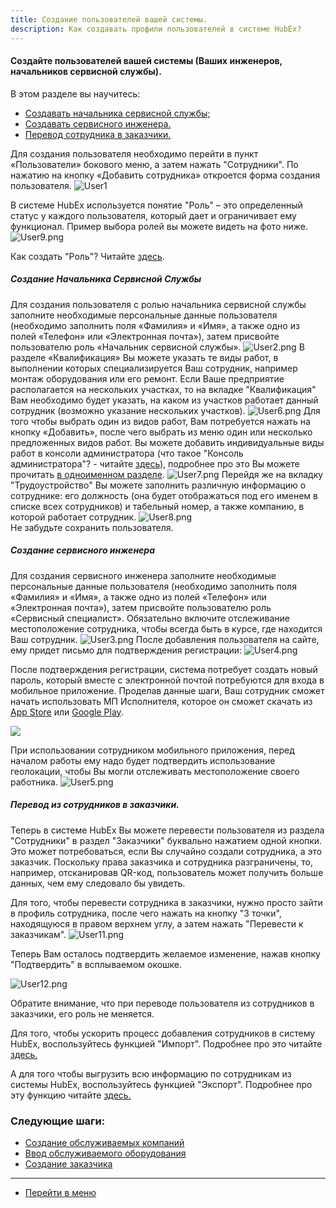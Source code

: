 ```yaml
---
title: Создание пользователей вашей системы.
description: Как создавать профили пользователей в системе HubEx?
---
```


<!-- Yandex.Metrika counter -->
<script type="text/javascript" >
   (function(m,e,t,r,i,k,a){m[i]=m[i]||function(){(m[i].a=m[i].a||[]).push(arguments)};
   m[i].l=1*new Date();k=e.createElement(t),a=e.getElementsByTagName(t)[0],k.async=1,k.src=r,a.parentNode.insertBefore(k,a)})
   (window, document, "script", "https://mc.yandex.ru/metrika/tag.js", "ym");
   ym('{{ site.yandex_metric }}', "init", {
        id:'{{ site.yandex_metric }}',
        clickmap:true,
        trackLinks:true,
        accurateTrackBounce:true,
        webvisor:true
   });
</script>
<noscript><div><img src="https://mc.yandex.ru/watch/'{{ site.yandex_metric }}'" style="position:absolute; left:-9999px;" alt="" /></div></noscript>
<!-- /Yandex.Metrika counter -->
#### Создайте пользователей вашей системы (Ваших инженеров, начальников сервисной службы).
В этом разделе вы научитесь:
<html>
  <meta charset="utf-8">
  <title>Быстрый переход внутри документа</title>
 <ul>
       <li><a href="#createadm">Создавать начальника сервисной службы;</a></li>
       <li><a href="#createuser">Создавать сервисного инженера.</a></li>
       <li><a href="#movetocust">Перевод сотрудника в заказчики.</a></li>
 </ul>
</html>

Для создания пользователя необходимо перейти в пункт «Пользователи» бокового меню, а затем нажать "Сотрудники". По нажатию на кнопку «Добавить сотрудника» откроется форма создания пользователя.
![User1](/attachments/images/FAQ/USER/CreatingUser/user1.png)

В системе HubEx используется понятие "Роль" – это определенный статус у каждого пользователя, который дает и ограничивает ему функционал. Пример выбора ролей вы можете видеть на фото ниже.
![User9.png](/attachments/images/FAQ/USER/CreatingUser/user9.png)

Как создать "Роль"? Читайте [здесь](https://wiki.hubex.ru/docs/FAQ/RU/admin/Roles.html).

<h5 id="createadm">Создание Начальника Сервисной Службы</h5>

Для создания пользователя с ролью начальника сервисной службы заполните необходимые персональные данные пользователя (необходимо заполнить поля «Фамилия» и «Имя», а также одно из полей «Телефон» или «Электронная почта»), затем присвойте пользователю роль «Начальник сервисной службы».
![User2.png](/attachments/images/FAQ/USER/CreatingUser/user2.png)
В разделе «Квалификация» Вы можете указать те виды работ, в выполнении которых специализируется Ваш сотрудник, например монтаж оборудования или его ремонт. Если Ваше предприятие располагается на нескольких участках, то на вкладке "Квалификация" Вам необходимо будет указать, на каком из участков работает данный сотрудник (возможно указание нескольких участков).
![User6.png](/attachments/images/FAQ/USER/CreatingUser/user6.png)
Для того чтобы выбрать один из видов работ, Вам потребуется нажать на кнопку «Добавить», после чего выбрать из меню один или несколько предложенных видов работ.
Вы можете добавить индивидуальные виды работ в консоли администратора (что такое "Консоль администратора"? - читайте [здесь](https://wiki.hubex.ru/docs/FAQ/RU/admin/HowToEnterTheAdmin.html)), подробнее про это Вы можете прочитать [в одноименном разделе](https://wiki.hubex.ru/docs/FAQ/RU/admin/WorkType.html).
![User7.png](/attachments/images/FAQ/USER/CreatingUser/user7.png)
Перейдя же на вкладку "Трудоустройство" Вы можете заполнить различную информацию о сотруднике: его должность (она будет отображаться под его именем в списке всех сотрудников) и табельный номер, а также компанию, в которой работает сотрудник.
![User8.png](/attachments/images/FAQ/USER/CreatingUser/user8.png)   
Не забудьте сохранить пользователя.

<h5 id="createuser">Создание сервисного инженера</h5>

Для создания сервисного инженера заполните необходимые персональные данные пользователя (необходимо заполнить поля «Фамилия» и «Имя», а также одно из полей «Телефон» или «Электронная почта»), затем присвойте пользователю роль «Сервисный специалист». Обязательно включите отслеживание местоположение сотрудника, чтобы всегда быть в курсе, где находится Ваш сотрудник.
![User3.png](/attachments/images/FAQ/USER/CreatingUser/user3.png)
    После добавления пользователя на сайте, ему придет письмо для подтверждения регистрации:
![User4.png](/attachments/images/FAQ/USER/CreatingUser/user4.png)

После подтверждения регистрации, система потребует создать новый пароль, который вместе с электронной почтой потребуются для входа в мобильное приложение. Проделав данные шаги, Ваш сотрудник сможет начать использовать МП Исполнителя, которое он сможет скачать из [App Store](https://itunes.apple.com/ru/app//id1386688688?mt=8) или [Google Play](https://play.google.com/store/apps/details?id=ru.hubex.engineer).

<div>
  <img  style="margin: 0 auto; display: block; max-width: 100%;" src="/attachments/images/FAQ/USER/CreatingUser/user11.jpg" />
</div>

При использовании сотрудником мобильного приложения, перед началом работы ему надо будет подтвердить использование геолокации, чтобы Вы могли отслеживать местоположение своего работника.
![User5.png](/attachments/images/FAQ/USER/CreatingUser/user5.png)


<h5 id="movetocust">Перевод из сотрудников в заказчики.</h5>
Теперь в системе HubEx Вы можете перевести пользователя из раздела "Сотрудники" в раздел "Заказчики" буквально нажатием одной кнопки. Это может потребоваться, если Вы случайно создали сотрудника, а это заказчик. Поскольку права заказчика и сотрудника разграничены, то, например, отсканировав QR-код, пользователь может получить больше данных, чем ему следовало бы увидеть.

Для того, чтобы перевести сотрудника в заказчики, нужно просто зайти в профиль сотрудника, после чего нажать на кнопку "3 точки", находящуюся в правом верхнем углу, а затем нажать "Перевести к заказчикам".
![User11.png](/attachments/images/FAQ/USER/CreatingUser/user11.png)

Теперь Вам осталось подтвердить желаемое изменение, нажав кнопку "Подтвердить" в всплываемом окошке.

![User12.png](/attachments/images/FAQ/USER/CreatingUser/user12.png)

Обратите внимание, что при переводе пользователя из сотрудников в заказчики, его роль не меняется.


<p> Для того, чтобы ускорить процесс добавления сотрудников в систему HubEx, воспользуйтесь функцией "Импорт". Подробнее про это читайте <a href="https://wiki.hubex.ru/docs/FAQ/RU/user/Import.html#workers"> здесь.</a></p>
<p> А для того чтобы выгрузить всю информацию по сотрудникам из системы HubEx, воспользуйтесь функцией "Экспорт". Подробнее про эту функцию читайте <a href="https://wiki.hubex.ru/docs/FAQ/RU/user/Export.html#workers"> здесь.</a></p>

### Следующие шаги:
- [Создание обслуживаемых компаний](./CreatingCompany.md)
- [Ввод обслуживаемого оборудования](./CreatingObjects.md)
- [Создание заказчика](./CreatingCustomer.md)




____
- [Перейти в меню](http://wiki.hubex.ru)
